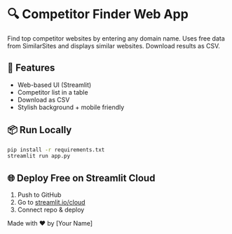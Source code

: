 
# 🔍 Competitor Finder Web App

Find top competitor websites by entering any domain name. Uses free data from SimilarSites and displays similar websites. Download results as CSV.

## 🚀 Features
- Web-based UI (Streamlit)
- Competitor list in a table
- Download as CSV
- Stylish background + mobile friendly

## 📦 Run Locally

```bash
pip install -r requirements.txt
streamlit run app.py
```

## 🌐 Deploy Free on Streamlit Cloud
1. Push to GitHub
2. Go to [streamlit.io/cloud](https://streamlit.io/cloud)
3. Connect repo & deploy

Made with ❤️ by [Your Name]
